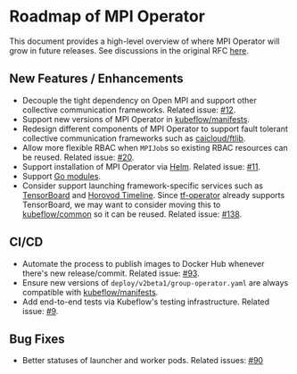 # Roadmap of MPI Operator

This document provides a high-level overview of where MPI Operator will grow in future releases. See discussions in the original RFC [here](https://github.com/kubeflow/mpi-operator/pull/159).

## New Features / Enhancements

* Decouple the tight dependency on Open MPI and support other collective communication frameworks.
Related issue: [#12](https://github.com/kubeflow/mpi-operator/issues/12).
* Support new versions of MPI Operator in [kubeflow/manifests](https://github.com/kubeflow/manifests).
* Redesign different components of MPI Operator to support fault tolerant collective communication frameworks such as [caicloud/ftlib](https://github.com/caicloud/ftlib).
* Allow more flexible RBAC when `MPIJob`s so existing RBAC resources can be reused. Related issue: [#20](https://github.com/kubeflow/mpi-operator/issues/20).
* Support installation of MPI Operator via [Helm](https://github.com/helm/helm). Related issue: [#11](https://github.com/kubeflow/mpi-operator/issues/11).
* Support [Go modules](https://blog.golang.org/migrating-to-go-modules).
* Consider support launching framework-specific services such as [TensorBoard](https://www.tensorflow.org/tensorboard) and [Horovod Timeline](https://github.com/horovod/horovod#horovod-timeline). Since [tf-operator](https://github.com/kubeflow/tf-operator) already supports TensorBoard, we may want to consider moving this to [kubeflow/common](https://github.com/kubeflow/common) so it can be reused. Related issue: [#138](https://github.com/kubeflow/mpi-operator/issues/138).

## CI/CD

* Automate the process to publish images to Docker Hub whenever there's new release/commit. Related issue: [#93](https://github.com/kubeflow/mpi-operator/issues/93).
* Ensure new versions of `deploy/v2beta1/group-operator.yaml` are always compatible with [kubeflow/manifests](https://github.com/kubeflow/manifests).
* Add end-to-end tests via Kubeflow's testing infrastructure. Related issue: [#9](https://github.com/kubeflow/mpi-operator/issues/9).

## Bug Fixes

* Better statuses of launcher and worker pods. Related issues: [#90](https://github.com/kubeflow/mpi-operator/issues/90)
